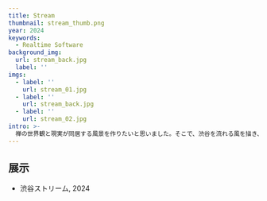 ```yaml
---
title: Stream
thumbnail: stream_thumb.png
year: 2024
keywords:
  - Realtime Software
background_img:
  url: stream_back.jpg
  label: ''
imgs:
  - label: ''
    url: stream_01.jpg
  - label: ''
    url: stream_back.jpg
  - label: ''
    url: stream_02.jpg
intro: >-
  禅の世界観と現実が同居する風景を作りたいと思いました。そこで、渋谷を流れる風を描き、新南口を行き交う人の流れと並置しました。床の絵を眺めていると、同じサイズの円だけで風景が描かれていることに気がつくことでしょう。禅において円は世界そのものをあらわしています。この作品のどこを切り取っても、そこに宇宙があります。円の集合が作り上げる宇宙や森羅万象を想起させる有機的な風景には、見る人の心が映し出されます。
---
```




## 展示

- 渋谷ストリーム, 2024
